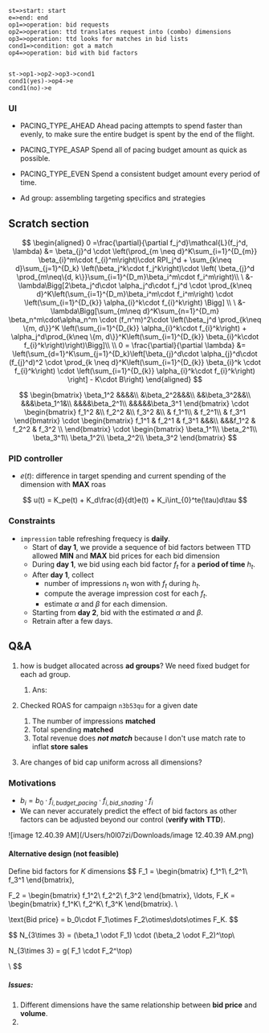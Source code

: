 ```flow
st=>start: start
e=>end: end
op1=>operation: bid requests
op2=>operation: ttd translates request into (combo) dimensions 
op3=>operation: ttd looks for matches in bid lists
cond1=>condition: got a match
op4=>operation: bid with bid factors


st->op1->op2->op3->cond1
cond1(yes)->op4->e
cond1(no)->e
```



### UI

* PACING_TYPE_AHEAD	Ahead pacing attempts to spend faster than evenly, to make sure the entire budget is spent by the end of the flight.
* PACING_TYPE_ASAP	Spend all of pacing budget amount as quick as possible.
* PACING_TYPE_EVEN	Spend a consistent budget amount every period of time.

* Ad group:  assembling targeting specifics and strategies



## Scratch section


$$
\begin{aligned}
0 =\frac{\partial}{\partial f_j^d}\mathcal{L}(f_j^d, \lambda)  &= \beta_{j}^d \cdot \left(\prod_{m \neq d}^K\sum_{i=1}^{D_{m}} \beta_{i}^m\cdot f_{i}^m\right)\cdot RPI_j^d  + \sum_{k\neq d}\sum_{j=1}^{D_k} \left(\beta_j^k\cdot f_j^k\right)\cdot \left( \beta_{j}^d \prod_{m\neq\{d, k\}}\sum_{i=1}^{D_m}\beta_i^m\cdot f_i^m\right)\\
\ &- \lambda\Bigg[2\beta_j^d\cdot \alpha_j^d\cdot f_j^d \cdot \prod_{k\neq d}^K\left(\sum_{i=1}^{D_m}\beta_i^m\cdot f_i^m\right) \cdot \left(\sum_{i=1}^{D_{k}} \alpha_{i}^k\cdot f_{i}^k\right) \Bigg] \\
 \ &- \lambda\Bigg[\sum_{m\neq d}^K\sum_{n=1}^{D_m} \beta_n^m\cdot\alpha_n^m \cdot (f_n^m)^2\cdot \left(\beta_j^d \prod_{k\neq \{m, d\}}^K \left(\sum_{i=1}^{D_{k}} \alpha_{i}^k\cdot f_{i}^k\right) + \alpha_j^d\prod_{k\neq \{m, d\}}^K\left(\sum_{i=1}^{D_{k}} \beta_{i}^k\cdot f_{i}^k\right)\right)\Bigg]\\
 \\
 0 = \frac{\partial}{\partial \lambda} &= \left(\sum_{d=1}^K\sum_{j=1}^{D_k}\left[\beta_{j}^d\cdot  \alpha_{j}^d\cdot (f_{j}^d)^2 \cdot \prod_{k \neq d}^K\left(\sum_{i=1}^{D_{k}} \beta_{i}^k \cdot f_{i}^k\right) \cdot \left(\sum_{i=1}^{D_{k}} \alpha_{i}^k\cdot f_{i}^k\right) \right] - K\cdot B\right) 
\end{aligned}
$$

$$
\begin{bmatrix}
\beta_1^2 &&&&\\
&\beta_2^2&&&\\
&&\beta_3^2&&\\
&&&\beta_1^1&\\
&&&&\beta_2^1\\
&&&&&\beta_3^1
\end{bmatrix}
\cdot 
\begin{bmatrix}
f_1^2 &\\
f_2^2 &\\
f_3^2 &\\
& f_1^1\\
& f_2^1\\
& f_3^1
\end{bmatrix}
\cdot
\begin{bmatrix}
f_1^1 & f_2^1 & f_3^1 &&&\\
&&&f_1^2 & f_2^2 & f_3^2 \\
\end{bmatrix}
\cdot 
\begin{bmatrix}
\beta_1^1\\
\beta_2^1\\
\beta_3^1\\
\beta_1^2\\
\beta_2^2\\
\beta_3^2
\end{bmatrix}
$$



### PID controller

* $e(t)$: difference in target spending and current spending of the dimension with **MAX** roas

$$
u(t) = K_pe(t) + K_d\frac{d}{dt}e(t) + K_i\int_{0}^te(\tau)d\tau
$$

### Constraints

* `impression` table refreshing frequecy is **daily**.
  * Start of **day 1**, we provide a sequence of bid factors between TTD allowed **MIN** and **MAX** bid prices for each bid dimension
  * During **day 1**, we bid using each bid factor $f_t$ for a **period of time** $h_t$.
  * After **day 1**,  collect
    * number of impressions $n_t$ won with $f_t$ during $h_t$.
    * compute the average impression cost for each $f_t$. 
    * estimate $\alpha$ and $\beta$ for each dimension.
  * Starting from **day 2**, bid with the estimated $\alpha$ and $\beta$. 
  * Retrain after a few days. 

## Q&A

1. how is budget allocated across **ad groups**? We need fixed budget for each ad group.
   1. Ans:
2. Checked ROAS for campaign `n3b53qu` for a given date
   1. The number of impressions **matched**
   2. Total spending **matched**
   3. Total revenue does ***not match*** because I don't use match rate to inflat **store sales**


3. Are changes of bid cap uniform across all dimensions?

### Motivations

* $b_i = b_0\cdot f_{i, budget\_pacing} \cdot f_{i, bid\_shading} \cdot f_i$
* We can never accurately predict the effect of bid factors as other factors can be adjusted beyond our control (**verify with TTD**).

![image 12.40.39 AM](/Users/h0l07zi/Downloads/image 12.40.39 AM.png)

#### Alternative design (not feasible)

Define bid factors for $K$ dimensions
$$
F_1 = 
\begin{bmatrix}
f_1^1\\
f_2^1\\
f_3^1
\end{bmatrix},

F_2 = \begin{bmatrix}
f_1^2\\
f_2^2\\
f_3^2
\end{bmatrix},
\ldots, 
F_K = \begin{bmatrix}
f_1^K\\
f_2^K\\
f_3^K
\end{bmatrix}.
\\

\text{Bid price} = b_0\cdot F_1\otimes F_2\otimes\dots\otimes F_K.
$$

$$
N_{3\times 3} = (\beta_1 \odot F_1) \cdot (\beta_2 \odot F_2)^\top\\

N_{3\times 3} = g( F_1 \cdot F_2^\top)

\\
$$

##### Issues:

1. Different dimensions have the same relationship between **bid price** and **volume**.
2. 

## 